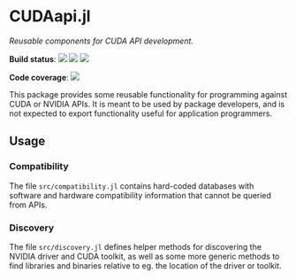 CUDAapi.jl
==========

*Reusable components for CUDA API development.*

**Build status**: [![][gitlab-img]][gitlab-url] [![][travis-img]][travis-url] [![][appveyor-img]][appveyor-url]

**Code coverage**: [![][codecov-img]][codecov-url]

[gitlab-img]: https://gitlab.com/JuliaGPU/CUDAapi.jl/badges/master/pipeline.svg
[gitlab-url]: https://gitlab.com/JuliaGPU/CUDAapi.jl/commits/master

[travis-img]: https://travis-ci.org/JuliaGPU/CUDAapi.jl.svg?branch=master
[travis-url]: https://travis-ci.org/JuliaGPU/CUDAapi.jl

[appveyor-img]: https://ci.appveyor.com/api/projects/status/e41yic5p5ru018mf/branch/master?svg=true
[appveyor-url]: https://ci.appveyor.com/project/maleadt/cudaapi-jl

[codecov-img]: https://codecov.io/gh/JuliaGPU/CUDAapi.jl/branch/master/graph/badge.svg
[codecov-url]: https://codecov.io/gh/JuliaGPU/CUDAapi.jl


This package provides some reusable functionality for programming against CUDA or NVIDIA
APIs. It is meant to be used by package developers, and is not expected to export
functionality useful for application programmers.



Usage
-----


### Compatibility

The file `src/compatibility.jl` contains hard-coded databases with software and hardware
compatibility information that cannot be queried from APIs.


### Discovery

The file `src/discovery.jl` defines helper methods for discovering the NVIDIA driver and
CUDA toolkit, as well as some more generic methods to find libraries and binaries relative
to eg. the location of the driver or toolkit.
